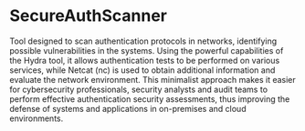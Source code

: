 # SecureAuthScanner

Tool designed to scan authentication protocols in networks, identifying possible vulnerabilities in the systems. Using the powerful capabilities of the Hydra tool, it allows authentication tests to be performed on various services, while Netcat (nc) is used to obtain additional information and evaluate the network environment. This minimalist approach makes it easier for cybersecurity professionals, security analysts and audit teams to perform effective authentication security assessments, thus improving the defense of systems and applications in on-premises and cloud environments.
